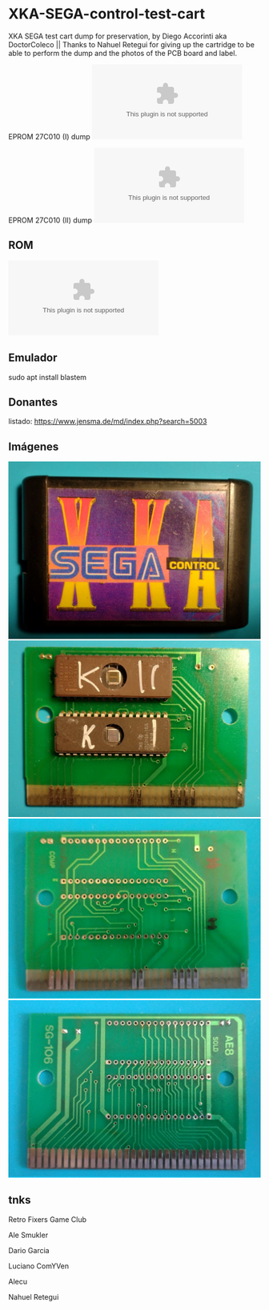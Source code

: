 # XKA-SEGA-control-test-cart
XKA SEGA test cart dump for preservation, by Diego Accorinti aka DoctorColeco || Thanks to Nahuel Retegui for giving up the cartridge to be able to perform the dump and the photos of the PCB board and label.

EPROM 27C010 (I) dump ![here](eproms_dump/AM27C010@DIP32(eprom_1).BIN)

EPROM 27C010 (II) dump ![here](eproms_dump/AM27C010@DIP32(eprom_2).BIN)

## ROM
![download XKA SEGA control (doctorcoleco).bin](https://github.com/DiegoAccorinti/XKA-SEGA-control-test-cart/blob/main/rom/XKA%20SEGA%20control%20(doctorcoleco).bin)

## Emulador
sudo apt install blastem

## Donantes
listado: https://www.jensma.de/md/index.php?search=5003

## Imágenes
![](pics/cart_front.jpeg)
![](pics/PCB_with_eproms_mounted.jpeg)
![](pics/PCB_front.jpeg)
![](pics/PCB_back.jpeg)

## tnks
Retro Fixers Game Club

Ale Smukler

Dario Garcia

Luciano ComYVen

Alecu

Nahuel Retegui
